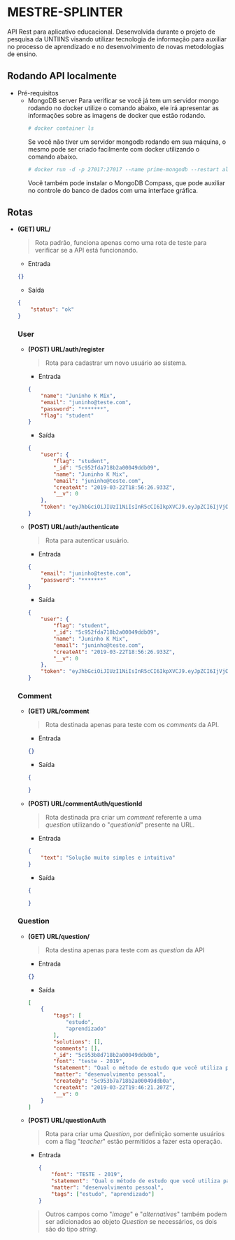 # MESTRE-SPLINTER
API Rest para aplicativo educacional. Desenvolvida durante o projeto de pesquisa da UNTIINS visando utilizar tecnologia de informação para auxiliar no processo de aprendizado e no desenvolvimento de novas metodologias de ensino.

## Rodando API localmente
+ Pré-requisitos
    - MongoDB server
        Para verificar se você já tem um servidor mongo rodando no docker utilize o comando abaixo, ele irá apresentar as informações sobre as imagens de docker que estão rodando.
        ```sh
        # docker container ls
        ```
        Se você não tiver um servidor mongodb rodando em sua máquina, o mesmo pode ser criado facilmente com docker utilizando o comando abaixo.
        ```sh
        # docker run -d -p 27017:27017 --name prime-mongodb --restart always mongo
        ```
        Você também pode instalar o MongoDB Compass, que pode auxiliar no controle do banco de dados com uma interface gráfica.

## Rotas

+ **(GET) URL/**
    > Rota padrão, funciona apenas como uma rota de teste para verificar se a API está funcionando.
    - Entrada
    ```json
    {}
    ```
    - Saída
    ```json
    {
        "status": "ok"
    }
    ```

    ### **User**
    + **(POST) URL/auth/register**
        > Rota para cadastrar um novo usuário ao sistema.
        - Entrada
        ```json
        {
            "name": "Juninho K Mix",
            "email": "juninho@teste.com",
            "password": "*******",
            "flag": "student"
        }
        ```
        - Saída
        ```json
        {
            "user": {
                "flag": "student",
                "_id": "5c952fda718b2a00049ddb09",
                "name": "Juninho K Mix",
                "email": "juninho@teste.com",
                "createAt": "2019-03-22T18:56:26.933Z",
                "__v": 0
            },
            "token": "eyJhbGciOiJIUzI1NiIsInR5cCI6IkpXVCJ9.eyJpZCI6IjVjOTUyZmRhNzE4YjJhMDAwNDlkZGIwOSIsImlhdCI6MTU1MzI4MDk4NywiZXhwIjoxNTUzMzY3Mzg3fQ.DvycNODB0I-IWNpz6JJ5LvEYiRCdc_dt7tTNwq2mX1Q"
        }
        ```

    + **(POST) URL/auth/authenticate**
        > Rota para autenticar usuário.
        - Entrada
        ```json
        {
            "email": "juninho@teste.com",
            "password": "*******"
        }
        ```
        - Saída
        ```json
        {
            "user": {
                "flag": "student",
                "_id": "5c952fda718b2a00049ddb09",
                "name": "Juninho K Mix",
                "email": "juninho@teste.com",
                "createAt": "2019-03-22T18:56:26.933Z",
                "__v": 0
            },
            "token": "eyJhbGciOiJIUzI1NiIsInR5cCI6IkpXVCJ9.eyJpZCI6IjVjOTUyZmRhNzE4YjJhMDAwNDlkZGIwOSIsImlhdCI6MTU1MzI4MTc2OCwiZXhwIjoxNTUzMzY4MTY4fQ.xaKsqrhX7pJKsER-eTmQwzxIxRXWbLR8wno_mjMW2zs"
        }
        ```
    
    ### **Comment**
    + **(GET) URL/comment**
        > Rota destinada apenas para teste com os *comments* da API.
        - Entrada
        ```json
        {}
        ```
        - Saída
        ```json
        {

        }
        ```
    
    + **(POST) URL/commentAuth/questionId**
        > Rota destinada pra criar um *comment* referente a uma *question* utilizando o "*questionId*" presente na URL.
        - Entrada
        ```json
        {
            "text": "Solução muito simples e intuitiva"
        }
        ```
        - Saída
        ```json
        {

        }
        ```
    
    ### **Question**
    + **(GET) URL/question/**
        > Rota destina apenas para teste com as *question* da API
        - Entrada
        ```json
        {}
        ```
        - Saída
        ```json
        [
            {
                "tags": [
                    "estudo",
                    "aprendizado"
                ],
                "solutions": [],
                "comments": [],
                "_id": "5c953b8d718b2a00049ddb0b",
                "font": "teste - 2019",
                "statement": "Qual o método de estudo que você utiliza para conseguir maior eficiência de aprendizado?",
                "matter": "desenvolvimento pessoal",
                "createBy": "5c953b7a718b2a00049ddb0a",
                "createAt": "2019-03-22T19:46:21.207Z",
                "__v": 0
            }
        ]
        ```
    
    + **(POST) URL/questionAuth**
        > Rota para criar uma *Question*, por definição somente usuários com a flag "*teacher*" estão permitidos a fazer esta operação.
        - Entrada
            ```json
            {
                "font": "TESTE - 2019",
                "statement": "Qual o método de estudo que você utiliza para conseguir maior eficiência de aprendizado?",
                "matter": "desenvolvimento pessoal",
                "tags": ["estudo", "aprendizado"]
            }
            ```
        > Outros campos como "*image*" e "*alternatives*" também podem ser adicionados ao objeto *Question* se necessários, os dois são do tipo *string*.
